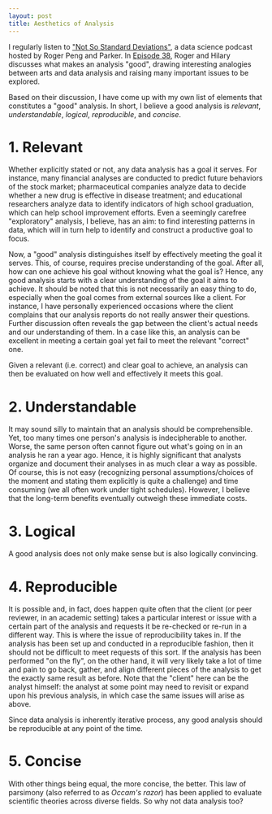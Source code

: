 ```yaml
---
layout: post
title: Aesthetics of Analysis
---
```


I regularly listen to ["Not So Standard Deviations"](http://nssdeviations.com), a data science podcast hosted by Roger Peng and  Parker.  In [Episode 38](http://nssdeviations.com/episode-38-banging-on-the-piano), Roger and Hilary discusses what makes an analysis "good", drawing interesting analogies between arts and data analysis and raising many important issues to be explored.

Based on their discussion, I have come up with my own list of elements that constitutes a "good" analysis.  In short, I believe a good analysis is *relevant*, *understandable*, *logical*, *reproducible*, and *concise*.

# 1. Relevant

Whether explicitly stated or not, any data analysis has a goal it serves.  For instance, many financial analyses are conducted to predict future behaviors of the stock market; pharmaceutical companies analyze data to decide whether a new drug is effective in disease treatment; and educational researchers analyze data to identify indicators of high school graduation, which can help school improvement efforts.  Even a seemingly carefree "exploratory" analysis, I believe, has an aim: to find interesting patterns in data, which will in turn help to identify and construct a productive goal to focus.

Now, a "good" analysis distinguishes itself by effectively meeting the goal it serves.  This, of course, requires precise understanding of the goal.  After all, how can one achieve his goal without knowing what the goal is?  Hence, any good analysis starts with a clear understanding of the goal it aims to achieve.  It should be noted that this is not necessarily an easy thing to do, especially when the goal comes from external sources like a client.  For instance, I have personally experienced occasions where the client complains that our analysis reports do not really answer their questions.  Further discussion often reveals the gap between the client's actual needs and our understanding of them.  In a case like this, an analysis can be excellent in meeting a certain goal yet fail to meet the relevant "correct" one.

Given a relevant (i.e. correct) and clear goal to achieve, an analysis can then be evaluated on how well and effectively it meets this goal.

# 2. Understandable

It may sound silly to maintain that an analysis should be comprehensible.  Yet, too many times one person's analysis is indecipherable to another.  Worse, the same person often cannot figure out what's going on in an analysis he ran a year ago.  Hence, it is highly significant that analysts organize and document their analyses in as much clear a way as possible.  Of course, this is not easy (recognizing personal assumptions/choices of the moment and stating them explicitly is quite a challenge) and time consuming (we all often work under tight schedules).  However, I believe that the long-term benefits eventually outweigh these immediate costs.

# 3. Logical

A good analysis does not only make sense but is also logically convincing.

# 4. Reproducible

It is possible and, in fact, does happen quite often that the client (or peer reviewer, in an academic setting) takes a particular interest or issue with a certain part of the analysis and requests it be re-checked or re-run in a different way.  This is where the issue of reproducibility takes in.  If the analysis has been set up and conducted in a reproducible fashion, then it should not be difficult to meet requests of this sort.  If the analysis has been performed "on the fly", on the other hand, it will very likely take a lot of time and pain to go back, gather, and align different pieces of the analysis to get the exactly same result as before.  Note that the "client" here can be the analyst himself: the analyst at some point may need to revisit or expand upon his previous analysis, in which case the same issues will arise as above.

Since data analysis is inherently iterative process, any good analysis should be reproducible at any point of the time.

# 5. Concise

With other things being equal, the more concise, the better.  This law of parsimony (also referred to as *Occam's razor*) has been applied to evaluate scientific theories across diverse fields.  So why not data analysis too?
